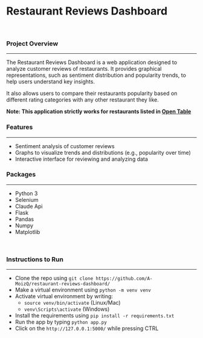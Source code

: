 <h1>Restaurant Reviews Dashboard</h1>
<br>
<h3>Project Overview</h3>
<hr>
<p>The Restaurant Reviews Dashboard is a web application designed to analyze customer reviews of restaurants. It provides graphical representations, such as sentiment distribution and popularity trends, to help users understand key insights.</p>
<p>It also allows users to compare their restaurants popularity based on different rating categories with any other restaurant they like.</p>
<p><strong>Note: This application strictly works for restaurants listed in <a href="https://www.opentable.com/" target="_blank">Open Table</a></strong></p>


<h3>Features</h3>
<hr>
<ul>
  <li>Sentiment analysis of customer reviews</li>
  <li>Graphs to visualize trends and distributions (e.g., popularity over time)</li>
  <li>Interactive interface for reviewing and analyzing data</li>
</ul>

<h3>Packages</h3>
<hr>
<ul>
  <li>Python 3</li>
  <li>Selenium</li>
  <li>Claude Api</li>
  <li>Flask</li>
  <li>Pandas</li>
  <li>Numpy</li>
  <li>Matplotlib</li>
</ul>
<br>
<h3>Instructions to Run</h3>
<hr>
<ul>
  <li>Clone the repo using <code>git clone https://github.com/A-MoizQ/restaurant-reviews-dashboard/</code></li>
  <li>Make a virtual environment using <code>python -m venv venv</code></li>
  <li>Activate virtual environment by writing:
    <ul>
      <li><code>source venv/bin/activate</code> (Linux/Mac)</li>
      <li><code>venv\Scripts\activate</code> (Windows)</li>
    </ul>
  </li>
  <li>Install the requirements using <code>pip install -r requirements.txt</code></li>
  <li>Run the app by typing <code>python app.py</code></li>
  <li>Click on the <code>http://127.0.0.1:5000/</code> while pressing CTRL</li>
</ul>

